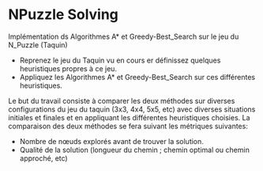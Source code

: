 # NPuzzle Solving
Implémentation ds Algorithmes A* et Greedy-Best_Search sur le jeu du N_Puzzle (Taquin)
- Reprenez le jeu du Taquin vu en cours er définissez quelques heuristiques propres à ce jeu.
- Appliquez les Algorithmes A* et Greedy-Best_Search sur ces différentes heuristiques.

Le but du travail consiste à comparer les deux méthodes sur diverses configurations du jeu du taquin (3x3, 4x4, 5x5, etc) avec diverses situations initiales et finales et en appliquant les différentes heuristiques choisies. La comparaison des deux méthodes se fera suivant les métriques suivantes:
- Nombre de nœuds explorés avant de trouver la solution.
- Qualité de la solution (longueur du chemin ; chemin optimal ou chemin approché, etc)
